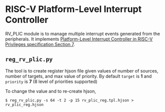 # RISC-V Platform-Level Interrupt Controller

RV_PLIC module is to manage multiple interrupt events generated from the
peripherals. It implements [Platform-Level Interrupt Controller in RISC-V
Privileges specification Section
7](https://people.eecs.berkeley.edu/~krste/papers/riscv-privileged-v1.9.pdf#page=73).

## `reg_rv_plic.py`

The tool is to create register hjson file given values of number of sources,
number of targets, and max value of priority. By default `target` is **1** and
`priority` is **7** (8 level of priorities supported)

To change the value and to re-create hjson,

    $ reg_rv_plic.py -s 64 -t 2 -p 15 rv_plic_reg.tpl.hjson > rv_plic_reg.hjson


